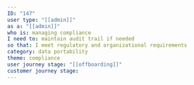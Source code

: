 ```yaml
---
ID: "147"
user type: "[[admin]]"
as a: "[[admin]]"
who is: managing compliance
I need to: maintain audit trail if needed
so that: I meet regulatory and organizational requirements
category: data portability
theme: compliance
user journey stage: "[[offboarding]]"
customer journey stage:
---
```

